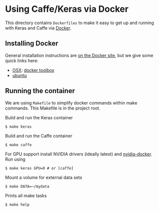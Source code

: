 # Using Caffe/Keras via Docker

This directory contains `Dockerfiles` to make it easy to get up and running with Keras and Caffe via [Docker](http://www.docker.com/).

## Installing Docker

General installation instructions are
[on the Docker site](https://docs.docker.com/installation/), but we give some
quick links here:

* [OSX](https://docs.docker.com/installation/mac/): [docker toolbox](https://www.docker.com/toolbox)
* [ubuntu](https://docs.docker.com/installation/ubuntulinux/)

## Running the container

We are using `Makefile` to simplify docker commands within make commands. This Makefile is in the project root.

Build and run the Keras container

    $ make keras

Build and run the Caffe container

    $ make caffe

For GPU support install NVIDIA drivers (ideally latest) and
[nvidia-docker](https://github.com/NVIDIA/nvidia-docker). Run using

    $ make keras GPU=0 # or [caffe]

Mount a volume for external data sets

    $ make DATA=~/mydata

Prints all make tasks

    $ make help

